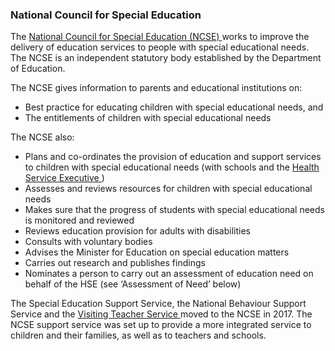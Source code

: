 ###  **National Council for Special Education**

The [ National Council for Special Education (NCSE) ](http://ncse.ie/) works
to improve the delivery of education services to people with special
educational needs. The NCSE is an independent statutory body established by
the Department of Education.

The NCSE gives information to parents and educational institutions on:

  * Best practice for educating children with special educational needs, and 
  * The entitlements of children with special educational needs 

The NCSE also:

  * Plans and co-ordinates the provision of education and support services to children with special educational needs (with schools and the [ Health Service Executive ](https://www.citizensinformation.ie/en/health/health-system/health-service-executive/) ) 
  * Assesses and reviews resources for children with special educational needs 
  * Makes sure that the progress of students with special educational needs is monitored and reviewed 
  * Reviews education provision for adults with disabilities 
  * Consults with voluntary bodies 
  * Advises the Minister for Education on special education matters 
  * Carries out research and publishes findings 
  * Nominates a person to carry out an assessment of education need on behalf of the HSE (see ‘Assessment of Need’ below) 

The Special Education Support Service, the National Behaviour Support Service
and the [ Visiting Teacher Service ](https://ncse.ie/visiting-teacher-support)
moved to the NCSE in 2017. The NCSE support service was set up to provide a
more integrated service to children and their families, as well as to teachers
and schools.
